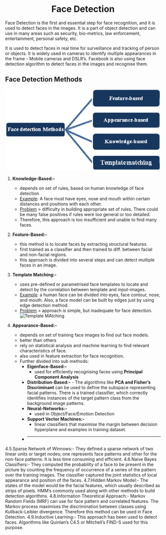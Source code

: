 # <center>Face Detection</center>

Face Detection is the first and essential step for face recognition, and it is used to detect faces in the images. It is a part of object detection and can use in many areas such as security, bio-metrics, law enforcement, entertainment, personal safety, etc.

It is used to detect faces in real time for surveillance and tracking of person or objects. It is widely used in cameras to identify multiple appearances in the frame - Mobile cameras and DSLR’s. Facebook is also using face detection algorithm to detect faces in the images and recognise them.

## Face Detection Methods
![Face Detection Methods](imgs/FaceDetectionMethods.png)

1. **Knowledge-Based:-**
    - depends on set of rules, based on human knowledge of face detection
    - <u>Example</u>: A face must have eyes, nose and mouth within certain distances and positions with each other.
    - <u>Problem</u> > difficulty in building appropriate set of rules. There could be many false positives if rules were too general or too detailed. 
    - Therefore, this approach is too insufficient and unable to find many faces.

2. **Feature-Based:-**
    - this method is to locate faces by extracting structural features. 
    - first trained as a classifier and then trained to diff. between facial and non-facial regions.
    - this approach is divided into several steps and can detect multiple faces in an image. 

3. **Template Matching:-**
    - uses pre-defined or parametrised face templates to locate and detect by the correlation between template and input-images.
    - <u>Example</u>: a human face can be divided into eyes, face contour, nose, and mouth. Also, a face model can be built by edges just by using edge detection method.
    - <u>Problem</u> > approach is simple, but inadequate for face detection.
    ![Template MAtching](TemplateMatchingMethod.png)

4. **Appearance-Based:-**
    - depends on set of training face images to find out face models.
    - better than others
    - rely on statistical analysis and machine learning to find relevant characteristics of face.
    - also used in feature extraction for face recognition.
    - Further divided into sub methods:
        - **Eigenface-Based:-**
            - used for efficiently recognising faces using **Principal Component Analysis**
        - **Distribution-Based:-**
                - The algorithms like **PCA and Fisher’s Discriminant** can be used to define the subspace representing facial patterns. There is a trained classifier, which correctly identifies instances of the target pattern class from the background image patterns.
        - **Neural-Networks:-**
            - used in Object/Face/Emotion Detection 
        - **Support Vector Machines:-**
            - linear classifiers that maximise the margin between decision hyperplane and examples in training dataset. 
        - ****

4.5.Sparse Network of Winnows:-
They defined a sparse network of two linear units or target nodes; one represents face patterns and other for the non-face patterns. It is less time consuming and efficient.
4.6.Naive Bayes Classifiers:-
They computed the probability of a face to be present in the picture by counting the frequency of occurrence of a series of the pattern over the training images. The classifier captured the joint statistics of local appearance and position of the faces.
4.7.Hidden Markov Model:-
The states of the model would be the facial features, which usually described as strips of pixels. HMM’s commonly used along with other methods to build detection algorithms.
4.8.Information Theoretical Approach:-
Markov Random Fields (MRF) can use for face pattern and correlated features. The Markov process maximises the discrimination between classes using Kullback-Leibler divergence. Therefore this method can be used in Face Detection.
4.9.Inductive Learning:-
This approach has been used to detect faces. Algorithms like Quinlan’s C4.5 or Mitchell’s FIND-S used for this purpose.